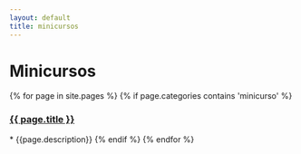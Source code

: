 ```yaml
---
layout: default
title: minicursos   
---
```



# Minicursos 


{% for page in site.pages %}
{% if page.categories contains 'minicurso' %}
<div class="item"><h3><a href="{{ page.path}}">{{ page.title }}</a></h3></div>
    * {{page.description}}
{% endif %}
{% endfor %}